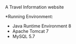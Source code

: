 A Travel Information website

*Running Environment:
- Java Runtime Environment 8
- Apache Tomcat 7
- MySQL 5.7